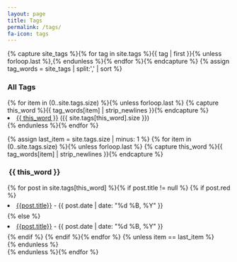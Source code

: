 ```yaml
---
layout: page
title: Tags
permalink: /tags/
fa-icon: tags
---
```


{% capture site_tags %}{% for tag in site.tags %}{{ tag | first }}{% unless forloop.last %},{% endunless %}{% endfor %}{% endcapture %}
{% assign tag_words = site_tags | split:',' | sort %}

<h3>All Tags</h3>
{% for item in (0..site.tags.size) %}{% unless forloop.last %}
  {% capture this_word %}{{ tag_words[item] | strip_newlines }}{% endcapture %}
  <li class="tags-page-tag-list-item">
      <a href="#{{ this_word | replace:' ','-' }}-ref" data-toggle="tab">
        {{ this_word }}</a>
    <span class="grey">({{ site.tags[this_word].size }})</span>
  </li>
{% endunless %}{% endfor %}
<br />

<!-- Tab panes -->
{% assign last_item = site.tags.size | minus: 1 %}
{% for item in (0..site.tags.size) %}{% unless forloop.last %}
  {% capture this_word %}{{ tag_words[item] | strip_newlines }}{% endcapture %}
  <div id="{{ this_word | replace:' ','-' }}-ref">
    <h3><i class="fa fa-tag" style="margin-right: 3px;" aria-hidden="true"></i>{{ this_word }}</h3>
      {% for post in site.tags[this_word] %}{% if post.title != null %}
    {% if post.red %}
        <li style="line-height: 30px;"><a class="red" href="{{ site.BASE_PATH }}{{post.url}}">{{post.title}}</a> <span class="grey">- {{ post.date | date: "%d %B, %Y" }}</span></li>
    {% else %}
        <li style="line-height: 30px;"><a href="{{ site.BASE_PATH }}{{post.url}}">{{post.title}}</a> <span class="grey">- {{ post.date | date: "%d %B, %Y" }}</span></li>
    {% endif %}
      {% endif %}{% endfor %}
      {% unless item == last_item %}
        <br />
      {% endunless %}
  </div>
{% endunless %}{% endfor %}
